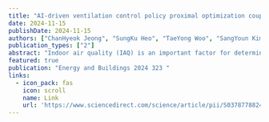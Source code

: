 ```yaml
---
title: "AI-driven ventilation control policy proximal optimization coupled with dynamic-informed real-time model calibration for healthy and sustainable indoor PM2. 5 management"
date: 2024-11-15
publishDate: 2024-11-15
authors: ["ChanHyeok Jeong", "SungKu Heo", "TaeYong Woo", "SangYoun Kim", "ChangKyoo Yoo"]
publication_types: ["2"]
abstract: "Indoor air quality (IAQ) is an important factor for determining quality of life and urban sustainability. In underground subway stations, improving IAQ through ventilation systems remains challenging due to the complexity and nonstationary nature of IAQ resulting from diverse influential factors such as subway schedules, passenger volume, and outdoor air quality (OAQ). Therefore, this study aimed to develop a novel artificial intelligence (AI)-driven ventilation system for healthy and sustainable IAQ management in subway stations. First, an IAQ mechanistic model coupled with genetic algorithm (GA)-driven rolling-horizon calibration was developed from the collected IAQ big dataset, and global sensitivity analysis was then employed to identify the dominant variables in IAQ dynamics. Subsequently, proximal policy optimization (PPO), one of the reinforcement learning (RL) algorithms, was employed to control the …"
featured: true
publication: "Energy and Buildings 2024 323 "
links:
  - icon_pack: fas
    icon: scroll
    name: Link
    url: 'https://www.sciencedirect.com/science/article/pii/S0378778824009022'
---
```

